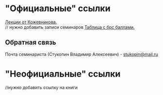 # "Официальные" ссылки
[Лекции от Кожевникова.](https://lectoriy.mipt.ru/course/LinearAlgebra#lectures)  
// нужно добавить записи семинаров
[Таблица с брс баллами.](https://docs.google.com/spreadsheets/d/1DretH19AgkummaZgSwH1KK15C__SA_JiX8JCRJab3sg/edit#gid=0)  

## Обратная связь
Почта семинариста (Стукопин Владимир Алексеевич) - stukopin@mail.ru

# "Неофициальные" ссылки
//нужно добавить ссылку на книги
